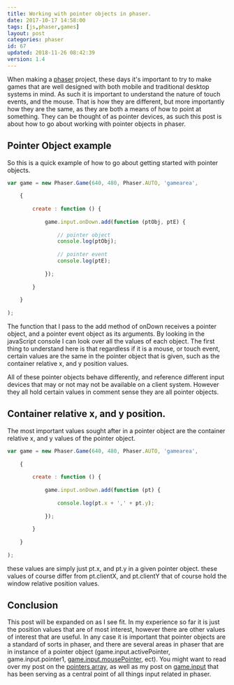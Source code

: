 ```yaml
---
title: Working with pointer objects in phaser.
date: 2017-10-17 14:58:00
tags: [js,phaser,games]
layout: post
categories: phaser
id: 67
updated: 2018-11-26 08:42:39
version: 1.4
---
```


When making a [phaser](http://phaser.io/) project, these days it's important to try to make games that are well designed with both mobile and traditional desktop systems in mind. As such it is important to understand the nature of touch events, and the mouse. That is how they are different, but more importantly how they are the same, as they are both a means of how to point at something. They can be thought of as pointer devices, as such this post is about how to go about working with pointer objects in phaser.

<!-- more -->


## Pointer Object example

So this is a quick example of how to go about getting started with pointer objects.

```js
var game = new Phaser.Game(640, 480, Phaser.AUTO, 'gamearea', 
 
    {
 
        create : function () {
 
            game.input.onDown.add(function (ptObj, ptE) {
 
                // pointer object
                console.log(ptObj);
 
                // pointer event
                console.log(ptE);
 
            });
 
        }
 
    }
 
);
```

The function that I pass to the add method of onDown receives a pointer object, and a pointer event object as its arguments. By looking in the javaScript console I can look over all the values of each object. The first thing to understand here is that regardless if it is a mouse, or touch event, certain values are the same in the pointer object that is given, such as the container relative x, and y position values.

All of these pointer objects behave differently, and reference different input devices that may or not may not be available on a client system. However they all hold certain values in comment sense they are all pointer objects.

## Container relative x, and y position.

The most important values sought after in a pointer object are the container relative x, and y values of the pointer object.

```js
var game = new Phaser.Game(640, 480, Phaser.AUTO, 'gamearea', 
 
    {
 
        create : function () {
 
            game.input.onDown.add(function (pt) {
 
                console.log(pt.x + ',' + pt.y);
 
            });
 
        }
 
    }
 
);
```

these values are simply just pt.x, and pt.y in a given pointer object. these values of course differ from pt.clientX, and pt.clientY that of course hold the window relative position values.

## Conclusion

This post will be expanded on as I see fit. In my experience so far it is just the position values that are of most interest, however there are other values of interest that are useful. In any case it is important that pointer objects are a standard of sorts in phaser, and there are several areas in phaser that are in instance of a pointer object (game.input.activePointer, game.input.pointer1, [game.input.mousePointer](/2017/10/12/phaser-input-mousepointer/), ect). You might want to read over my post on the [pointers array](/2017/10/19/phaser-input-pointers/), as well as my post on [game.input](/2017/10/13/phaser-gameobj-input/) that has been serving as a central point of all things input related in phaser.
